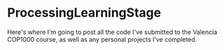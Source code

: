 # ProcessingLearningStage
Here's where I'm going to post all the code I've submitted to the Valencia COP1000 course, as well as any personal projects I've completed.

